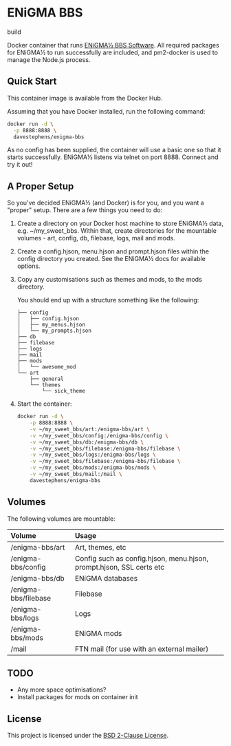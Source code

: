 # ENiGMA BBS

build

Docker container that runs [ENiGMA½ BBS Software](https://github.com/NuSkooler/enigma-bbs). All required packages for 
ENiGMA½ to run successfully are included, and pm2-docker is used to manage the Node.js process.

## Quick Start

This container image is available from the Docker Hub.

Assuming that you have Docker installed, run the following command:

````bash
docker run -d \
  -p 8888:8888 \
  davestephens/enigma-bbs
````

As no config has been supplied, the container will use a basic one so that it starts successfully. ENiGMA½ listens via
telnet on port 8888. Connect and try it out!

## A Proper Setup

So you've decided ENiGMA½ (and Docker) is for you, and you want a "proper" setup. There are a few things you need to do:

1. Create a directory on your Docker host machine to store ENiGMA½ data, e.g. ~/my_sweet_bbs. Within that, create directories
for the mountable volumes - art, config, db, filebase, logs, mail and mods.

2. Create a config.hjson, menu.hjson and prompt.hjson files within the config directory you created. See the ENiGMA½ docs for available options.

3. Copy any customisations such as themes and mods, to the mods directory.

    You should end up with a structure something like the following:
    
    ````text
    ├── config
    │   ├── config.hjson
    │   ├── my_menus.hjson
    │   └── my_prompts.hjson
    ├── db
    ├── filebase
    ├── logs
    ├── mail
    ├── mods
    │   └── awesome_mod
    └── art
        ├── general
        └── themes
            └── sick_theme
    ````

4. Start the container:

    ````bash
    docker run -d \
        -p 8888:8888 \
        -v ~/my_sweet_bbs/art:/enigma-bbs/art \
        -v ~/my_sweet_bbs/config:/enigma-bbs/config \
        -v ~/my_sweet_bbs/db:/enigma-bbs/db \
        -v ~/my_sweet_bbs/filebase:/enigma-bbs/filebase \
        -v ~/my_sweet_bbs/logs:/enigma-bbs/logs \
        -v ~/my_sweet_bbs/filebase:/enigma-bbs/filebase \
        -v ~/my_sweet_bbs/mods:/enigma-bbs/mods \
        -v ~/my_sweet_bbs/mail:/mail \
        davestephens/enigma-bbs
    ````

## Volumes

The following volumes are mountable:

| Volume                  | Usage                                                                |
|:------------------------|:---------------------------------------------------------------------|
| /enigma-bbs/art         | Art, themes, etc                                                     |
| /enigma-bbs/config      | Config such as config.hjson, menu.hjson, prompt.hjson, SSL certs etc |
| /enigma-bbs/db          | ENiGMA databases                                                     |
| /enigma-bbs/filebase    | Filebase                                                             |
| /enigma-bbs/logs        | Logs                                                                 |
| /enigma-bbs/mods        | ENiGMA mods                                                          |
| /mail                   | FTN mail (for use with an external mailer)                           |

## TODO

* Any more space optimisations?
* Install packages for mods on container init

## License 

This project is licensed under the [BSD 2-Clause License](LICENSE).
